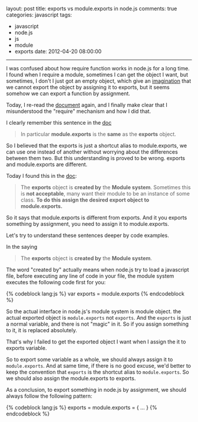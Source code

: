 layout: post
title: exports vs module.exports in node.js
comments: true
categories: javascript
tags:
  - javascript
  - node.js
  - js
  - module
  - exports
date: 2012-04-20 08:00:00
---
I was confused about how require function works in node.js for a long time. I found when I require a module, sometimes I can get the object I want, but sometimes, I don't I just got an empty object, which give an [imagination](/blog/2012/03/21/a-way-to-expose-singleton-object-and-its-constructor-in-nodejs) that we cannot export the object by assigning it to exports, but it seems somehow we can export a function by assignment.

Today, I re-read the [document](http://docs.nodejs.org/api/modules.html#modules_the_module_object) again, and I finally make clear that I misunderstood the "require" mechanism and how I did that. 

I clearly remember this sentence in the [doc](http://docs.nodejs.org/api/modules.html#modules_the_module_object)

>  In particular **module.exports** is the **same** as the **exports** object.

So I believed that the exports is just a shortcut alias to module.exports, we can use one instead of another without worrying about the differences between them two. 
But this understanding is proved to be wrong. exports and module.exports are different.

Today I found this in the [doc](http://docs.nodejs.org/api/modules.html#modules_module_exports):

> The **exports** object is **created by** the **Module system**. Sometimes this is **not acceptable**, many want their module to be an instance of some class. **To do this assign the desired export object to module.exports.**

So it says that module.exports is different from exports. And it you exports something by assignment, you need to assign it to module.exports.

Let's try to understand these sentences deeper by code examples.

In the saying

> The **exports** object is **created by** the **Module system**.

The word "created by" actually means when node.js try to load a javascript file, before executing any line of code in your file, the module system executes the following code first for you:

{% codeblock lang:js %}
var exports = module.exports
{% endcodeblock %}

So the actual interface in node.js's module system is module object. the actual exported object is `module.exports` not `exports`.
And the `exports` is just a normal variable, and there is not "magic" in it. So if you assign something to it, it is replaced absolutely.

That's why I failed to get the exported object I want when I assign the it to exports variable.

So to export some variable as a whole, we should always assign it to `module.exports`. 
And at same time, if there is no good excuse, we'd better to keep the convention that `exports` is the shortcut alias to `module.exports`. So we should also assign the module.exports to exports.

As a conclusion, to export something in node.js by assignment, we should always follow the following pattern:

{% codeblock lang:js %}
exports = module.exports = {
	...
}
{% endcodeblock %}

 